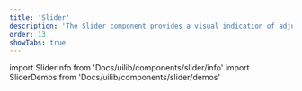 ```yaml
---
title: 'Slider'
description: 'The Slider component provides a visual indication of adjustable value.'
order: 13
showTabs: true
---
```


import SliderInfo from 'Docs/uilib/components/slider/info'
import SliderDemos from 'Docs/uilib/components/slider/demos'

<SliderInfo />
<SliderDemos />

